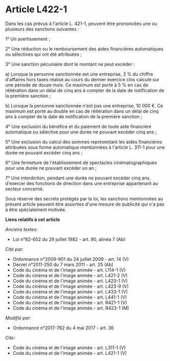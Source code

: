 # Article L422-1

Dans les cas prévus à l'article L. 421-1, peuvent être prononcées une ou plusieurs des sanctions suivantes : 

1° Un avertissement ; 

2° Une réduction ou le remboursement des aides financières automatiques ou sélectives qui ont été attribuées ; 

3° Une sanction pécuniaire dont le montant ne peut excéder : 

a) Lorsque la personne sanctionnée est une entreprise, 3 % du chiffre d'affaires hors taxes réalisé au cours du dernier
exercice clos calculé sur une période de douze mois. Ce maximum est porté à 5 % en cas de réitération dans un délai de cinq
ans à compter de la date de notification de la première sanction ; 

b) Lorsque la personne sanctionnée n'est pas une entreprise, 10 000 €. Ce maximum est porté au double en cas de réitération
dans un délai de cinq ans à compter de la date de notification de la première sanction ; 

4° Une exclusion du bénéfice et du paiement de toute aide financière automatique ou sélective pour une durée ne pouvant
excéder cinq ans ; 

5° Une exclusion du calcul des sommes représentant les aides financières attribuées sous forme automatique mentionnées à
l'article L. 311-1 pour une durée ne pouvant excéder cinq ans ; 

6° Une fermeture de l'établissement de spectacles cinématographiques pour une durée ne pouvant excéder un an ; 

7° Une interdiction, pendant une durée ne pouvant excéder cinq ans, d'exercer des fonctions de direction dans une entreprise
appartenant au secteur concerné. 

Sous réserve des secrets protégés par la loi, les sanctions mentionnées au présent article peuvent être assorties d'une
mesure de publicité qui n'a pas à être spécialement motivée.

**Liens relatifs à cet article**

_Anciens textes_:

  - Loi n°82-652 du 29 juillet 1982 - art. 90, alinéa 7 (Ab)

_Cité par_:

  - Ordonnance n°2009-901 du 24 juillet 2009 - art. 14 (V)
  - Décret n°2011-250 du 7 mars 2011 - art. 25 (Ab)
  - Code du cinéma et de l'image animée - art. L114-1 (V)
  - Code du cinéma et de l'image animée - art. L421-2 (V)
  - Code du cinéma et de l'image animée - art. L423-1 (V)
  - Code du cinéma et de l'image animée - art. L423-9 (V)
  - Code du cinéma et de l'image animée - art. L433-1 (V)
  - Code du cinéma et de l'image animée - art. L441-1 (V)
  - Code du cinéma et de l'image animée - art. R421-1 (V)
  - Code du cinéma et de l'image animée - art. R423-1 (M)

_Modifié par_:

  - Ordonnance n°2017-762 du 4 mai 2017 - art. 36

_Cite_:

  - Code du cinéma et de l'image animée - art. L311-1 (V)
  - Code du cinéma et de l'image animée - art. L421-1 (V)
